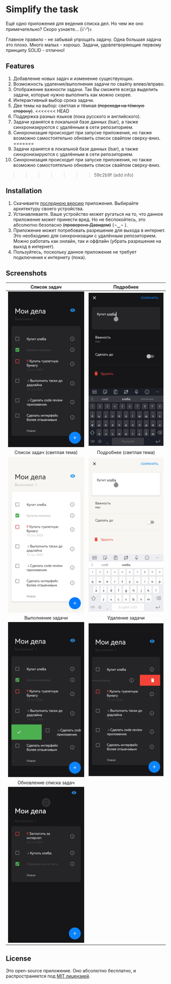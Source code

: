 # Simplify the task

Ещё одно приложения для ведения списка дел. Но чем же оно примечательно? Скоро узнаете... (ง︡'-'︠)ง

Главное правило - не забывай упрощать задачу. Одна большая задача это плохо. Много малых - хорошо. Задачи, удовлетворяющие первому принципу SOLID - отлично!

## Features

1. Добавление новых задач и изменение существующих.
2. Возможность удаления/выполнения задачи по свайпу влево/вправо.
3. Отображение важности задачи. Так Вы сможете всегда выделить задачи, которые нужно выполнить как можно скорее.
4. Интерактивный выбор срока задачи.
5. Две темы на выбор: светлая и тёмная <s>(переходи на тёмную сторону)</s>.
<<<<<<< HEAD
6. Поддержка разных языков (пока русского и английского).
7. Задачи хранятся в локальной базе данных (Isar), а также синхронизируются с удалённым в сети репозиторием.
8. Синхронизация происходит при запуске приложения, но также возможно самостоятельно обновить список свайпом сверху-вниз.
=======
6. Задачи хранятся в локальной базе данных (Isar), а также синхронизируются с удалённым в сети репозиторием.
7. Синхронизация происходит при запуске приложения, но также возможно самостоятельно обновить список свайпом сверху-вниз.
>>>>>>> 59c2b9f (add info)

## Installation

1. Скачиваете [последнюю версию][latest_release] приложения. Выбирайте архитектуру своего устройства.
2. Устанавливаете. Ваше устройство может ругаться на то, что данное приложение может принести вред.
   Но не беспокойтесь, это абсолютно безопасно <s>(проверено Давидом)</s> (¬‿¬ ).
3. Приложение может потребовать разрешение для выхода в интернет. Это необходимо для синхронизации с удалённым репозиторием. Можно работать как онлайн, так и оффлайн (убрать разрешение на выход в интернет).
4. Пользуйтесь, поскольку данное приложение не требует подключения к интернету (пока).

## Screenshots

|             Список задач              |          Подробнее          |
| :-----------------------------------: | :-------------------------: |
|    ![Task List][screen_task_list]     |    ![Task][screen_task]     |
|      Список задач (светлая тема)      |  Подробнее (светлая тема)   |
| ![Task List][screen_task_list_light]  | ![Task][screen_task_light]  |
|           Выполнение задачи           |       Удаление задачи       |
|  ![Task List][screen_task_complete]   | ![Task][screen_task_delete] |
|        Обновление списка задач        |                             |
| ![Task List][screen_task_list_update] |                             |

## License

Это open-source приложение. Оно абсолютно бесплатно, и распространяется под [MIT лицензией][license].

[latest_release]: https://github.com/leshgun/simplify_the_task/releases/latest
[license]: LICENSE
[screen_task_list]: docs/images/task_list.png
[screen_task]: docs/images/task.png "Task"
[screen_task_list_light]: docs/images/task_list_light.png
[screen_task_light]: docs/images/task_light.png "Task"
[screen_task_complete]: docs/images/task_complete.png
[screen_task_delete]: docs/images/task_delete.png "Task"
[screen_task_list_update]: docs/images/task_list_update.png
